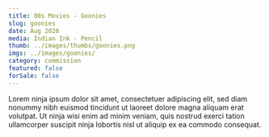 ```yaml
---
title: 80s Movies - Goonies
slug: goonies
date: Aug 2020
media: Indian Ink - Pencil
thumb: ../images/thumbs/goonies.png
imgs: ../images/goonies/
category: commission
featured: false
forSale: false
---
```


Lorem ninja ipsum dolor sit amet, consectetuer adipiscing elit, sed diam nonummy nibh euismod tincidunt ut laoreet dolore magna aliquam erat volutpat. Ut ninja wisi enim ad minim veniam, quis nostrud exerci tation ullamcorper suscipit ninja lobortis nisl ut aliquip ex ea commodo consequat.
